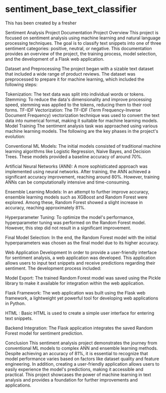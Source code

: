 # sentiment_base_text_classifier
This has been created by a fresher 

Sentiment Analysis Project Documentation
Project Overview
This project is focused on sentiment analysis using machine learning and natural language processing techniques. The goal is to classify text snippets into one of three sentiment categories: positive, neutral, or negative. This documentation provides an overview of the project, the training process, model selection, and the development of a Flask web application.

Dataset and Preprocessing
The project began with a sizable text dataset that included a wide range of product reviews. The dataset was preprocessed to prepare it for machine learning, which included the following steps:

Tokenization: The text data was split into individual words or tokens.
Stemming: To reduce the data's dimensionality and improve processing speed, stemming was applied to the tokens, reducing them to their root forms.
TF-IDF Vectorization: The TF-IDF (Term Frequency-Inverse Document Frequency) vectorization technique was used to convert the text data into numerical format, making it suitable for machine learning models.
Model Training
The sentiment analysis task was approached using various machine learning models. The following are the key phases in the project's evolution:

Conventional ML Models: The initial models consisted of traditional machine learning algorithms like Logistic Regression, Naive Bayes, and Decision Trees. These models provided a baseline accuracy of around 70%.

Artificial Neural Networks (ANN): A more sophisticated approach was implemented using neural networks. After training, the ANN achieved a significant accuracy improvement, reaching around 80%. However, training ANNs can be computationally intensive and time-consuming.

Ensemble Learning Models: In an attempt to further improve accuracy, ensemble learning models such as XGBoost and Random Forest were explored. Among these, Random Forest showed a slight increase in accuracy, reaching approximately 81%.

Hyperparameter Tuning: To optimize the model's performance, hyperparameter tuning was performed on the Random Forest model. However, this step did not result in a significant improvement.

Final Model Selection: In the end, the Random Forest model with the initial hyperparameters was chosen as the final model due to its higher accuracy.

Web Application Development
In order to provide a user-friendly interface for sentiment analysis, a web application was developed. This application allows users to input text snippets and receive predictions regarding their sentiment. The development process included:

Model Export: The trained Random Forest model was saved using the Pickle library to make it available for integration within the web application.

Flask Framework: The web application was built using the Flask web framework, a lightweight yet powerful tool for developing web applications in Python.

HTML : Basic HTML is used to create a simple user interface for entering text snippets.

Backend Integration: The Flask application integrates the saved Random Forest model for sentiment prediction.

Conclusion
This sentiment analysis project demonstrates the journey from conventional ML models to complex ANN and ensemble learning methods. Despite achieving an accuracy of 81%, it is essential to recognize that model performance varies based on factors like dataset quality and feature engineering. In addition, creating a user-friendly application allows users to easily experience the model's predictions, making it accessible and practical. This project showcases the power of machine learning in text analysis and provides a foundation for further improvements and applications.
